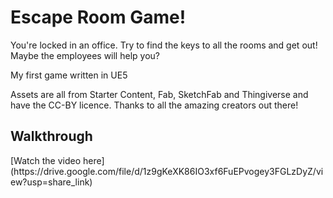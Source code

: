 # Escape Room Game!

You're locked in an office. Try to find the keys to all the rooms and get out! Maybe the employees will help you?

<p>My first game written in UE5</p>

<p> Assets are all from Starter Content, Fab, SketchFab and Thingiverse and have the CC-BY licence. Thanks to all the amazing creators out there! </p>

<h2>Walkthrough</h2>
[Watch the video here](https://drive.google.com/file/d/1z9gKeXK86IO3xf6FuEPvogey3FGLzDyZ/view?usp=share_link)
